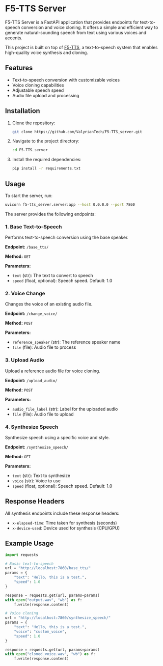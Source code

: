 # F5-TTS Server

F5-TTS Server is a FastAPI application that provides endpoints for text-to-speech conversion and voice cloning. It offers a simple and efficient way to generate natural-sounding speech from text using various voices and accents.

This project is built on top of [F5-TTS](https://github.com/SWivid/F5-TTS), a text-to-speech system that enables high-quality voice synthesis and cloning.

## Features

- Text-to-speech conversion with customizable voices
- Voice cloning capabilities
- Adjustable speech speed
- Audio file upload and processing

## Installation

1. Clone the repository:
   ```bash
   git clone https://github.com/ValyrianTech/F5-TTS_server.git
   ```
2. Navigate to the project directory:
   ```bash
   cd F5-TTS_server
   ```
3. Install the required dependencies:
   ```bash
   pip install -r requirements.txt
   ```

## Usage

To start the server, run:

```bash
uvicorn f5-tts_server.server:app --host 0.0.0.0 --port 7860
```

The server provides the following endpoints:

### 1. Base Text-to-Speech

Performs text-to-speech conversion using the base speaker.

**Endpoint:** `/base_tts/`

**Method:** `GET`

**Parameters:**
- `text` (str): The text to convert to speech
- `speed` (float, optional): Speech speed. Default: 1.0

### 2. Voice Change

Changes the voice of an existing audio file.

**Endpoint:** `/change_voice/`

**Method:** `POST`

**Parameters:**
- `reference_speaker` (str): The reference speaker name
- `file` (file): Audio file to process

### 3. Upload Audio

Upload a reference audio file for voice cloning.

**Endpoint:** `/upload_audio/`

**Method:** `POST`

**Parameters:**
- `audio_file_label` (str): Label for the uploaded audio
- `file` (file): Audio file to upload

### 4. Synthesize Speech

Synthesize speech using a specific voice and style.

**Endpoint:** `/synthesize_speech/`

**Method:** `GET`

**Parameters:**
- `text` (str): Text to synthesize
- `voice` (str): Voice to use
- `speed` (float, optional): Speech speed. Default: 1.0

## Response Headers

All synthesis endpoints include these response headers:
- `x-elapsed-time`: Time taken for synthesis (seconds)
- `x-device-used`: Device used for synthesis (CPU/GPU)

## Example Usage

```python
import requests

# Basic text-to-speech
url = "http://localhost:7860/base_tts/"
params = {
    "text": "Hello, this is a test.",
    "speed": 1.0
}

response = requests.get(url, params=params)
with open("output.wav", "wb") as f:
    f.write(response.content)

# Voice cloning
url = "http://localhost:7860/synthesize_speech/"
params = {
    "text": "Hello, this is a test.",
    "voice": "custom_voice",
    "speed": 1.0
}

response = requests.get(url, params=params)
with open("cloned_voice.wav", "wb") as f:
    f.write(response.content)
